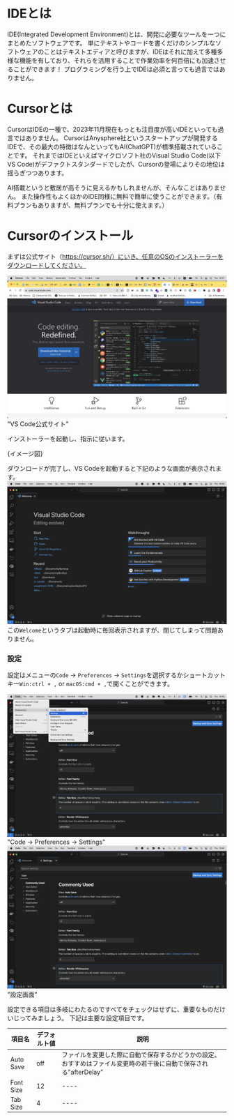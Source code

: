 # IDEとは
IDE(Integrated Development Environment)とは、開発に必要なツールを一つにまとめたソフトウェアです。
単にテキストやコードを書くだけのシンプルなソフトウェアのことはテキストエディアと呼びますが、IDEはそれに加えて多種多様な機能を有しており、それらを活用することで作業効率を何百倍にも加速させることができます！
プログラミングを行う上でIDEは必須と言っても過言ではありません。

# Cursorとは
CursorはIDEの一種で、2023年11月現在もっとも注目度が高いIDEといっても過言ではありません。
CursorはAnysphere社というスタートアップが開発するIDEで、その最大の特徴はなんといってもAI(ChatGPT)が標準搭載されていることです。
それまではIDEといえばマイクロソフト社のVisual Studio Code(以下VS Code)がデファクトスタンダードでしたが、Cursorの登場によりその地位は揺らぎつつあります。

AI搭載というと敷居が高そうに見えるかもしれませんが、そんなことはありません。
また操作性もよくほかのIDE同様に無料で簡単に使うことができます。（有料プランもありますが、無料プランでも十分に使えます。）

# Cursorのインストール
まずは公式サイト（https://cursor.sh/）にいき、任意のOSのインストーラーをダウンロードしてください。

![Alt text](images/vscode/vscode-official.png)"VS Code公式サイト"

インストーラーを起動し、指示に従います。

{イメージ図}

ダウンロードが完了し、VS Codeを起動すると下記のような画面が表示されます。
![Alt text](images/vscode/vscode-1.png)
この`Welcome`というタブは起動時に毎回表示されますが、閉じてしまって問題ありません。

### 設定
設定はメニューの`Code` -> `Preferences` -> `Settings`を選択するかショートカットキー`Win:ctrl + ,` or `macOS:cmd + ,`で開くことができます。

![Alt text](images/vscode/setting-1.png)"Code -> Preferences -> Settings"
![Alt text](images/vscode/setting-2.png)"設定画面"

設定できる項目は多岐にわたるのですべてをチェックはせずに、重要なものだけいじってみましょう。
下記は主要な設定項目です。

| 項目名 | デフォルト値 | 説明 |
| ---- | ---- | ---- |
| Auto Save | off | ファイルを変更した際に自動で保存するかどうかの設定。おすすめはファイル変更時の若干後に自動で保存される"afterDelay" |
| Font Size | 12 | ---- |
| Tab Size | 4 | ---- |